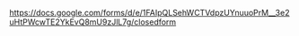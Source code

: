 https://docs.google.com/forms/d/e/1FAIpQLSehWCTVdpzUYnuuoPrM__3e2uHtPWcwTE2YkEvQ8mU9zJlL7g/closedform
